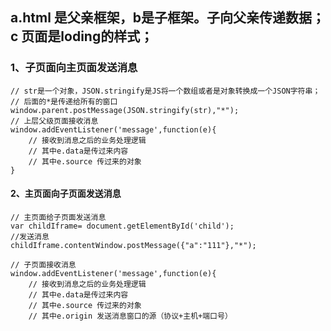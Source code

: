 ## a.html 是父亲框架，b是子框架。子向父亲传递数据； c 页面是loding的样式；
###  1、子页面向主页面发送消息
```
// str是一个对象，JSON.stringify是JS将一个数组或者是对象转换成一个JSON字符串；
// 后面的*是传递给所有的窗口				    	
window.parent.postMessage(JSON.stringify(str),"*");				    	
// 上层父级页面接收消息
window.addEventListener('message',function(e){
	// 接收到消息之后的业务处理逻辑
	// 其中e.data是传过来内容
	// 其中e.source 传过来的对象
}

````

#### 2、主页面向子页面发送消息

````
// 主页面给子页面发送消息
var childIframe= document.getElementById('child');
//发送消息
childIframe.contentWindow.postMessage({"a":"111"},"*");
 
// 子页面接收消息
window.addEventListener('message',function(e){
	// 接收到消息之后的业务处理逻辑
	// 其中e.data是传过来内容
	// 其中e.source 传过来的对象
	// 其中e.origin 发送消息窗口的源（协议+主机+端口号）

````